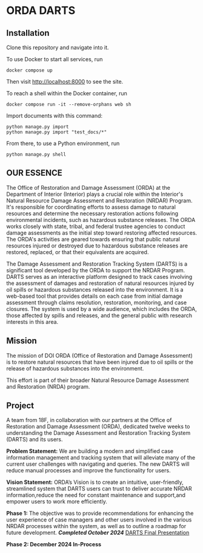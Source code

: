 # ORDA DARTS

## Installation

Clone this repository and navigate into it.

To use Docker to start all services, run

```
docker compose up
```

Then visit <http://localhost:8000> to see the site.

To reach a shell within the Docker container, run

```
docker compose run -it --remove-orphans web sh
```

Import documents with this command:

```
python manage.py import
python manage.py import "test_docs/*"
```

From there, to use a Python environment, run

```
python manage.py shell
```

## OUR ESSENCE

The Office of Restoration and Damage Assessment (ORDA) at the Department of Interior (Interior) plays a crucial role within the Interior's Natural Resource Damage Assessment and Restoration (NRDAR) Program. It's responsible for coordinating efforts to assess damage to natural resources and determine the necessary restoration actions following environmental incidents, such as hazardous substance releases. The ORDA works closely with state, tribal, and federal trustee agencies to conduct damage assessments as the initial step toward restoring affected resources.  The ORDA's activities are geared towards ensuring that public natural resources injured or destroyed due to hazardous substance releases are restored, replaced, or that their equivalents are acquired.

The Damage Assessment and Restoration Tracking System (DARTS) is a significant tool developed by the ORDA to support the NRDAR Program.
DARTS serves as an interactive platform designed to track cases involving the assessment of damages and restoration of natural resources injured by oil spills or hazardous substances released into the environment. It is a web-based tool that provides details on each case from initial damage assessment through claims resolution, restoration, monitoring, and case closures. The system is used by a wide audience, which includes the ORDA, those affected by spills and releases, and the general public with research interests in this area.


## Mission

The mission of DOI ORDA (Office of Restoration and Damage Assessment) is to restore natural resources that have been injured due to oil spills or the release of hazardous substances into the environment.

This effort is part of their broader Natural Resource Damage Assessment and Restoration (NRDA) program.


## Project

A team from 18F, in collaboration with our partners at the Office of Restoration and Damage Assessment (ORDA), dedicated twelve weeks to understanding the Damage Assessment and Restoration Tracking System (DARTS) and its users.

**Problem Statement:** We are building a modern and simplified case information management and tracking system that will alleviate many of the current user challenges with navigating and queries.
The new DARTS will reduce manual processes and improve the functionality for users.

**Vision Statement:** ORDA’s Vision is to create an intuitive, user-friendly, streamlined system that DARTS users can trust to deliver accurate NRDAR information,reduce the need for constant maintenance and support,and empower users to work more
efficiently.

**Phase 1:** The objective was to provide recommendations for enhancing the user experience of case managers and other users involved in the various NRDAR processes within the system, as well as to outline a roadmap for future development. ***Completed October 2024***
[DARTS Final  Presentation](https://docs.google.com/presentation/d/16QfQCxpfH1_BZDkp-cuHFb0dvJPaU2l29IMI0F_XLPU/edit#slide=id.g30d737a98d2_0_274)

**Phase 2: December 2024 In-Process**
